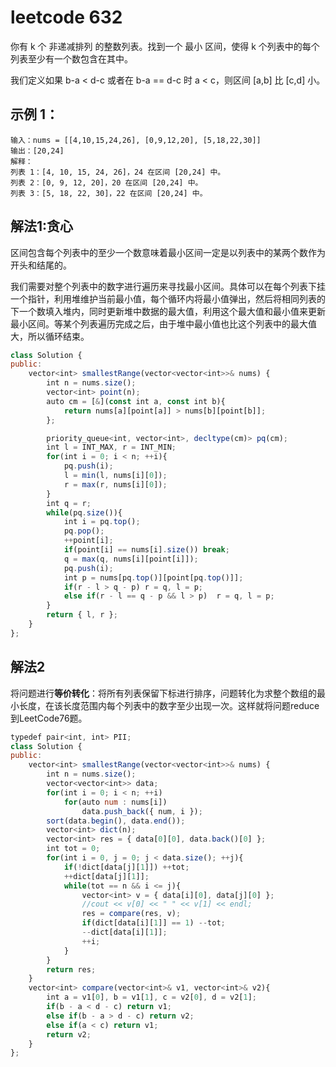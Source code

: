 # leetcode 632

你有 k 个 非递减排列 的整数列表。找到一个 最小 区间，使得 k 个列表中的每个列表至少有一个数包含在其中。

我们定义如果 b-a < d-c 或者在 b-a == d-c 时 a < c，则区间 [a,b] 比 [c,d] 小。

## 示例 1：
    输入：nums = [[4,10,15,24,26], [0,9,12,20], [5,18,22,30]]
    输出：[20,24]
    解释： 
    列表 1：[4, 10, 15, 24, 26]，24 在区间 [20,24] 中。
    列表 2：[0, 9, 12, 20]，20 在区间 [20,24] 中。
    列表 3：[5, 18, 22, 30]，22 在区间 [20,24] 中。

## 解法1:贪心

区间包含每个列表中的至少一个数意味着最小区间一定是以列表中的某两个数作为开头和结尾的。

我们需要对整个列表中的数字进行遍历来寻找最小区间。具体可以在每个列表下挂一个指针，利用堆维护当前最小值，每个循环内将最小值弹出，然后将相同列表的下一个数填入堆内，同时更新堆中数据的最大值，利用这个最大值和最小值来更新最小区间。等某个列表遍历完成之后，由于堆中最小值也比这个列表中的最大值大，所以循环结束。
```Javascript
class Solution {
public:
    vector<int> smallestRange(vector<vector<int>>& nums) {
        int n = nums.size();
        vector<int> point(n);
        auto cm = [&](const int a, const int b){
            return nums[a][point[a]] > nums[b][point[b]];
        };

        priority_queue<int, vector<int>, decltype(cm)> pq(cm);
        int l = INT_MAX, r = INT_MIN;
        for(int i = 0; i < n; ++i){
            pq.push(i);
            l = min(l, nums[i][0]);
            r = max(r, nums[i][0]);
        }
        int q = r;
        while(pq.size()){
            int i = pq.top();
            pq.pop();
            ++point[i];
            if(point[i] == nums[i].size()) break;
            q = max(q, nums[i][point[i]]);
            pq.push(i);
            int p = nums[pq.top()][point[pq.top()]];
            if(r - l > q - p) r = q, l = p;
            else if(r - l == q - p && l > p)  r = q, l = p;
        }
        return { l, r };
    }
};
```

## 解法2

将问题进行**等价转化**：将所有列表保留下标进行排序，问题转化为求整个数组的最小长度，在该长度范围内每个列表中的数字至少出现一次。这样就将问题reduce到LeetCode76题。

```JavaScript
typedef pair<int, int> PII;
class Solution {
public:
    vector<int> smallestRange(vector<vector<int>>& nums) {
        int n = nums.size();
        vector<vector<int>> data;
        for(int i = 0; i < n; ++i)
            for(auto num : nums[i])
                data.push_back({ num, i });
        sort(data.begin(), data.end());
        vector<int> dict(n);
        vector<int> res = { data[0][0], data.back()[0] };
        int tot = 0;
        for(int i = 0, j = 0; j < data.size(); ++j){
            if(!dict[data[j][1]]) ++tot;
            ++dict[data[j][1]];
            while(tot == n && i <= j){
                vector<int> v = { data[i][0], data[j][0] };
                //cout << v[0] << " " << v[1] << endl;
                res = compare(res, v);
                if(dict[data[i][1]] == 1) --tot;
                --dict[data[i][1]];
                ++i;
            }
        }
        return res;
    }
    vector<int> compare(vector<int>& v1, vector<int>& v2){
        int a = v1[0], b = v1[1], c = v2[0], d = v2[1];
        if(b - a < d - c) return v1;
        else if(b - a > d - c) return v2;
        else if(a < c) return v1;
        return v2;
    }
};
```